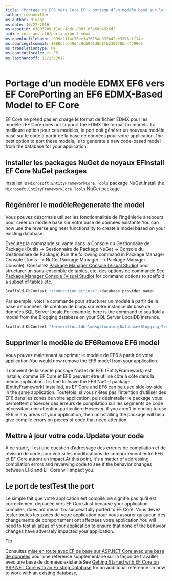 ```yaml
---
title: "Portage de EF6 vers Core EF - portage d’un modèle basé sur le fichier EDMX"
author: rowanmiller
ms.author: divega
ms.date: 10/27/2016
ms.assetid: 63003709-f1ec-4bdc-8083-65a60c4826d2
uid: efcore-and-ef6/porting/port-edmx
ms.openlocfilehash: c999d2114c76ee3a7615ae897b42ee3376cff14e
ms.sourcegitcommit: 1880d5ce49d4c9cb891d0e8fb230770bb44799e5
ms.translationtype: MT
ms.contentlocale: fr-FR
ms.lasthandoff: 11/23/2017
---
```

# <a name="porting-an-ef6-edmx-based-model-to-ef-core"></a><span data-ttu-id="7d1fa-102">Portage d’un modèle EDMX EF6 vers EF Core</span><span class="sxs-lookup"><span data-stu-id="7d1fa-102">Porting an EF6 EDMX-Based Model to EF Core</span></span>

<span data-ttu-id="7d1fa-103">EF Core ne prend pas en charge le format de fichier EDMX pour les modèles.</span><span class="sxs-lookup"><span data-stu-id="7d1fa-103">EF Core does not support the EDMX file format for models.</span></span> <span data-ttu-id="7d1fa-104">La meilleure option pour ces modèles, le port doit générer un nouveau modèle basé sur le code à partir de la base de données pour votre application.</span><span class="sxs-lookup"><span data-stu-id="7d1fa-104">The best option to port these models, is to generate a new code-based model from the database for your application.</span></span>

## <a name="install-ef-core-nuget-packages"></a><span data-ttu-id="7d1fa-105">Installer les packages NuGet de noyaux EF</span><span class="sxs-lookup"><span data-stu-id="7d1fa-105">Install EF Core NuGet packages</span></span>

<span data-ttu-id="7d1fa-106">Installer le `Microsoft.EntityFrameworkCore.Tools` package NuGet.</span><span class="sxs-lookup"><span data-stu-id="7d1fa-106">Install the `Microsoft.EntityFrameworkCore.Tools` NuGet package.</span></span>

## <a name="regenerate-the-model"></a><span data-ttu-id="7d1fa-107">Régénérer le modèle</span><span class="sxs-lookup"><span data-stu-id="7d1fa-107">Regenerate the model</span></span>

<span data-ttu-id="7d1fa-108">Vous pouvez désormais utiliser les fonctionnalités de l’ingénierie à rebours pour créer un modèle basé sur votre base de données existante.</span><span class="sxs-lookup"><span data-stu-id="7d1fa-108">You can now use the reverse engineer functionality to create a model based on your existing database.</span></span>

<span data-ttu-id="7d1fa-109">Exécutez la commande suivante dans la Console du Gestionnaire de Package (Outils -> Gestionnaire de Package NuGet -> Console du Gestionnaire de Package).</span><span class="sxs-lookup"><span data-stu-id="7d1fa-109">Run the following command in Package Manager Console (Tools –> NuGet Package Manager –> Package Manager Console).</span></span> <span data-ttu-id="7d1fa-110">Consultez [Package Manager Console (Visual Studio)](../../core/miscellaneous/cli/powershell.md) pour structurer un sous-ensemble de tables, etc. des options de commande.</span><span class="sxs-lookup"><span data-stu-id="7d1fa-110">See [Package Manager Console (Visual Studio)](../../core/miscellaneous/cli/powershell.md) for command options to scaffold a subset of tables etc.</span></span>

``` powershell
Scaffold-DbContext "<connection string>" <database provider name>
```

<span data-ttu-id="7d1fa-111">Par exemple, voici la commande pour structurer un modèle à partir de la base de données de création de blogs sur votre instance de base de données SQL Server locale.</span><span class="sxs-lookup"><span data-stu-id="7d1fa-111">For example, here is the command to scaffold a model from the Blogging database on your SQL Server LocalDB instance.</span></span>

``` powershell
Scaffold-DbContext "Server=(localdb)\mssqllocaldb;Database=Blogging;Trusted_Connection=True;" Microsoft.EntityFrameworkCore.SqlServer
```

## <a name="remove-ef6-model"></a><span data-ttu-id="7d1fa-112">Supprimer le modèle de EF6</span><span class="sxs-lookup"><span data-stu-id="7d1fa-112">Remove EF6 model</span></span>

<span data-ttu-id="7d1fa-113">Vous pouvez maintenant supprimer le modèle de EF6 à partir de votre application.</span><span class="sxs-lookup"><span data-stu-id="7d1fa-113">You would now remove the EF6 model from your application.</span></span>

<span data-ttu-id="7d1fa-114">Il convient de laisser le package NuGet de EF6 (EntityFramework) est installé, comme EF Core et EF6 peuvent être utilisé côte à côte dans la même application.</span><span class="sxs-lookup"><span data-stu-id="7d1fa-114">It is fine to leave the EF6 NuGet package (EntityFramework) installed, as EF Core and EF6 can be used side-by-side in the same application.</span></span> <span data-ttu-id="7d1fa-115">Toutefois, si vous n’êtes pas l’intention d’utiliser des EF6 dans les zones de votre application, puis désinstaller le package vous permettent d’exercer des erreurs de compilation sur les segments de code nécessitant une attention particulière.</span><span class="sxs-lookup"><span data-stu-id="7d1fa-115">However, if you aren't intending to use EF6 in any areas of your application, then uninstalling the package will help give compile errors on pieces of code that need attention.</span></span>

## <a name="update-your-code"></a><span data-ttu-id="7d1fa-116">Mettre à jour votre code.</span><span class="sxs-lookup"><span data-stu-id="7d1fa-116">Update your code</span></span>

<span data-ttu-id="7d1fa-117">À ce stade, il est une question d’adressage des erreurs de compilation et de révision de code pour voir si les modifications de comportement entre EF6 et EF Core auront un impact.</span><span class="sxs-lookup"><span data-stu-id="7d1fa-117">At this point, it's a matter of addressing compilation errors and reviewing code to see if the behavior changes between EF6 and EF Core will impact you.</span></span>

## <a name="test-the-port"></a><span data-ttu-id="7d1fa-118">Le port de test</span><span class="sxs-lookup"><span data-stu-id="7d1fa-118">Test the port</span></span>

<span data-ttu-id="7d1fa-119">Le simple fait que votre application est compilé, ne signifie pas qu’il est correctement déplacée vers EF Core.</span><span class="sxs-lookup"><span data-stu-id="7d1fa-119">Just because your application compiles, does not mean it is successfully ported to EF Core.</span></span> <span data-ttu-id="7d1fa-120">Vous devez tester toutes les zones de votre application pour vous assurer qu’aucun des changements de comportement ont affectées votre application.</span><span class="sxs-lookup"><span data-stu-id="7d1fa-120">You will need to test all areas of your application to ensure that none of the behavior changes have adversely impacted your application.</span></span>

> [!TIP]
> <span data-ttu-id="7d1fa-121">Consultez [mise en route avec EF de base sur ASP.NET Core avec une base de données](xref:core/get-started/aspnetcore/existing-db) pour une référence supplémentaire sur la façon de travailler avec une base de données existante</span><span class="sxs-lookup"><span data-stu-id="7d1fa-121">See [Getting Started with EF Core on ASP.NET Core with an Existing Database](xref:core/get-started/aspnetcore/existing-db) for an additional reference on how to work with an existing database,</span></span> 
